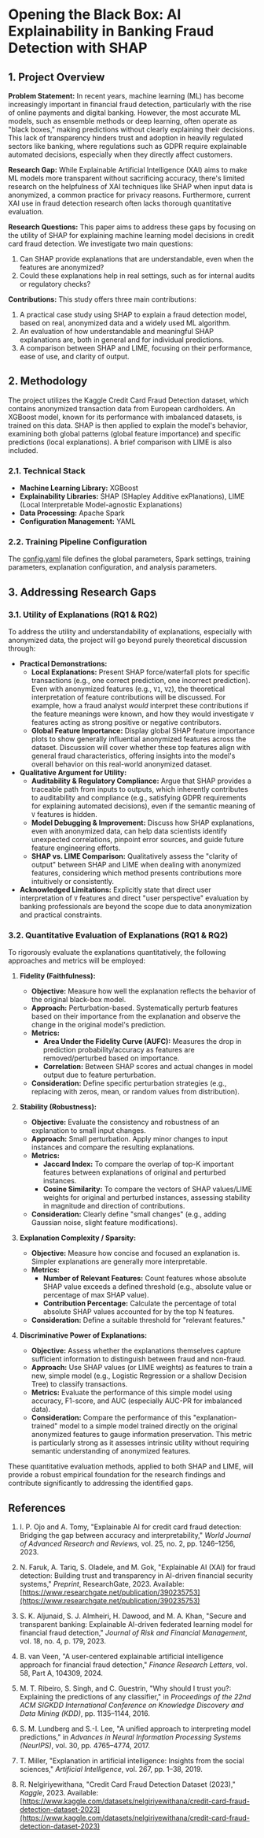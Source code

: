 # Opening the Black Box: AI Explainability in Banking Fraud Detection with SHAP

## 1. Project Overview

**Problem Statement:**
In recent years, machine learning (ML) has become increasingly important in financial fraud detection, particularly with the rise of online payments and digital banking. However, the most accurate ML models, such as ensemble methods or deep learning, often operate as "black boxes," making predictions without clearly explaining their decisions. This lack of transparency hinders trust and adoption in heavily regulated sectors like banking, where regulations such as GDPR require explainable automated decisions, especially when they directly affect customers.

**Research Gap:**
While Explainable Artificial Intelligence (XAI) aims to make ML models more transparent without sacrificing accuracy, there's limited research on the helpfulness of XAI techniques like SHAP when input data is anonymized, a common practice for privacy reasons. Furthermore, current XAI use in fraud detection research often lacks thorough quantitative evaluation.

**Research Questions:**
This paper aims to address these gaps by focusing on the utility of SHAP for explaining machine learning model decisions in credit card fraud detection. We investigate two main questions:
1.  Can SHAP provide explanations that are understandable, even when the features are anonymized?
2.  Could these explanations help in real settings, such as for internal audits or regulatory checks?

**Contributions:**
This study offers three main contributions:
1.  A practical case study using SHAP to explain a fraud detection model, based on real, anonymized data and a widely used ML algorithm.
2.  An evaluation of how understandable and meaningful SHAP explanations are, both in general and for individual predictions.
3.  A comparison between SHAP and LIME, focusing on their performance, ease of use, and clarity of output.

## 2. Methodology

The project utilizes the Kaggle Credit Card Fraud Detection dataset, which contains anonymized transaction data from European cardholders. An XGBoost model, known for its performance with imbalanced datasets, is trained on this data. SHAP is then applied to explain the model's behavior, examining both global patterns (global feature importance) and specific predictions (local explanations). A brief comparison with LIME is also included.

### 2.1. Technical Stack

* **Machine Learning Library:** XGBoost
* **Explainability Libraries:** SHAP (SHapley Additive exPlanations), LIME (Local Interpretable Model-agnostic Explanations)
* **Data Processing:** Apache Spark
* **Configuration Management:** YAML

### 2.2. Training Pipeline Configuration

The [config.yaml](config/config.yaml) file defines the global parameters, Spark settings, training parameters, explanation configuration, and analysis parameters.
## 3. Addressing Research Gaps

### 3.1. Utility of Explanations (RQ1 & RQ2)

To address the utility and understandability of explanations, especially with anonymized data, the project will go beyond purely theoretical discussion through:

* **Practical Demonstrations:**
    * **Local Explanations:** Present SHAP force/waterfall plots for specific transactions (e.g., one correct prediction, one incorrect prediction). Even with anonymized features (e.g., `V1`, `V2`), the theoretical interpretation of feature contributions will be discussed. For example, how a fraud analyst *would* interpret these contributions if the feature meanings were known, and how they would investigate `V` features acting as strong positive or negative contributors.
    * **Global Feature Importance:** Display global SHAP feature importance plots to show generally influential anonymized features across the dataset. Discussion will cover whether these top features align with general fraud characteristics, offering insights into the model's overall behavior on this real-world anonymized dataset.
* **Qualitative Argument for Utility:**
    * **Auditability & Regulatory Compliance:** Argue that SHAP provides a traceable path from inputs to outputs, which inherently contributes to auditability and compliance (e.g., satisfying GDPR requirements for explaining automated decisions), even if the semantic meaning of `V` features is hidden.
    * **Model Debugging & Improvement:** Discuss how SHAP explanations, even with anonymized data, can help data scientists identify unexpected correlations, pinpoint error sources, and guide future feature engineering efforts.
    * **SHAP vs. LIME Comparison:** Qualitatively assess the "clarity of output" between SHAP and LIME when dealing with anonymized features, considering which method presents contributions more intuitively or consistently.
* **Acknowledged Limitations:** Explicitly state that direct user interpretation of `V` features and direct "user perspective" evaluation by banking professionals are beyond the scope due to data anonymization and practical constraints.

### 3.2. Quantitative Evaluation of Explanations (RQ1 & RQ2)

To rigorously evaluate the explanations quantitatively, the following approaches and metrics will be employed:

1.  **Fidelity (Faithfulness):**
    * **Objective:** Measure how well the explanation reflects the behavior of the original black-box model.
    * **Approach:** Perturbation-based. Systematically perturb features based on their importance from the explanation and observe the change in the original model's prediction.
    * **Metrics:**
        * **Area Under the Fidelity Curve (AUFC):** Measures the drop in prediction probability/accuracy as features are removed/perturbed based on importance.
        * **Correlation:** Between SHAP scores and actual changes in model output due to feature perturbation.
    * **Consideration:** Define specific perturbation strategies (e.g., replacing with zeros, mean, or random values from distribution).

2.  **Stability (Robustness):**
    * **Objective:** Evaluate the consistency and robustness of an explanation to small input changes.
    * **Approach:** Small perturbation. Apply minor changes to input instances and compare the resulting explanations.
    * **Metrics:**
        * **Jaccard Index:** To compare the overlap of top-K important features between explanations of original and perturbed instances.
        * **Cosine Similarity:** To compare the vectors of SHAP values/LIME weights for original and perturbed instances, assessing stability in magnitude and direction of contributions.
    * **Consideration:** Clearly define "small changes" (e.g., adding Gaussian noise, slight feature modifications).

3.  **Explanation Complexity / Sparsity:**
    * **Objective:** Measure how concise and focused an explanation is. Simpler explanations are generally more interpretable.
    * **Metrics:**
        * **Number of Relevant Features:** Count features whose absolute SHAP value exceeds a defined threshold (e.g., absolute value or percentage of max SHAP value).
        * **Contribution Percentage:** Calculate the percentage of total absolute SHAP values accounted for by the top N features.
    * **Consideration:** Define a suitable threshold for "relevant features."

4.  **Discriminative Power of Explanations:**
    * **Objective:** Assess whether the explanations themselves capture sufficient information to distinguish between fraud and non-fraud.
    * **Approach:** Use SHAP values (or LIME weights) as features to train a new, simple model (e.g., Logistic Regression or a shallow Decision Tree) to classify transactions.
    * **Metrics:** Evaluate the performance of this simple model using accuracy, F1-score, and AUC (especially AUC-PR for imbalanced data).
    * **Consideration:** Compare the performance of this "explanation-trained" model to a simple model trained directly on the original anonymized features to gauge information preservation. This metric is particularly strong as it assesses intrinsic utility without requiring semantic understanding of anonymized features.

These quantitative evaluation methods, applied to both SHAP and LIME, will provide a robust empirical foundation for the research findings and contribute significantly to addressing the identified gaps.


## References

1. I. P. Ojo and A. Tomy, "Explainable AI for credit card fraud detection: Bridging the gap between accuracy and interpretability," *World Journal of Advanced Research and Reviews*, vol. 25, no. 2, pp. 1246–1256, 2023.

2. N. Faruk, A. Tariq, S. Oladele, and M. Gok, "Explainable AI (XAI) for fraud detection: Building trust and transparency in AI-driven financial security systems," *Preprint*, ResearchGate, 2023. Available: [https://www.researchgate.net/publication/390235753](https://www.researchgate.net/publication/390235753)

3. S. K. Aljunaid, S. J. Almheiri, H. Dawood, and M. A. Khan, "Secure and transparent banking: Explainable AI-driven federated learning model for financial fraud detection," *Journal of Risk and Financial Management*, vol. 18, no. 4, p. 179, 2023.

4. B. van Veen, "A user-centered explainable artificial intelligence approach for financial fraud detection," *Finance Research Letters*, vol. 58, Part A, 104309, 2024.

5. M. T. Ribeiro, S. Singh, and C. Guestrin, "Why should I trust you?: Explaining the predictions of any classifier," in *Proceedings of the 22nd ACM SIGKDD International Conference on Knowledge Discovery and Data Mining (KDD)*, pp. 1135–1144, 2016.

6. S. M. Lundberg and S.-I. Lee, "A unified approach to interpreting model predictions," in *Advances in Neural Information Processing Systems (NeurIPS)*, vol. 30, pp. 4765–4774, 2017.

7. T. Miller, "Explanation in artificial intelligence: Insights from the social sciences," *Artificial Intelligence*, vol. 267, pp. 1–38, 2019.

8. R. Nelgiriyewithana, "Credit Card Fraud Detection Dataset (2023)," *Kaggle*, 2023. Available: [https://www.kaggle.com/datasets/nelgiriyewithana/credit-card-fraud-detection-dataset-2023](https://www.kaggle.com/datasets/nelgiriyewithana/credit-card-fraud-detection-dataset-2023)
